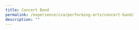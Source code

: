 ```yaml
---
title: Concert Band
permalink: /experience/cca/performing-arts/concert-band/
description: ""
---
```

